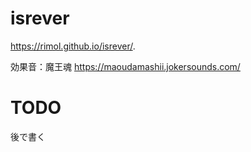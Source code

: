 # isrever
https://rimol.github.io/isrever/.

効果音：魔王魂 https://maoudamashii.jokersounds.com/

# TODO
後で書く